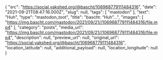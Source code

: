 {
  "src": "https://social.yakshed.org/@bascht/106968779111484316",
  "date": "2021-09-21T08:47:16.000Z",
  "slug": null,
  "tags": [
    "mastodon"
  ],
  "text": "Huh",
  "type": "mastodon_toot",
  "title": "bascht: “Huh”…",
  "images": [
    "https://img.bascht.com/mastodon/2021/09/21//106968779111484316/file.mp4"
  ],
  "category": "posts",
  "media_url": "https://img.bascht.com/mastodon/2021/09/21//106968779111484316/file.mp4",
  "description": null,
  "preview_url": null,
  "original_url": "https://social.yakshed.org/@bascht/106968779111484316",
  "location_latitude": null,
  "additional_payload": null,
  "location_longitude": null
}